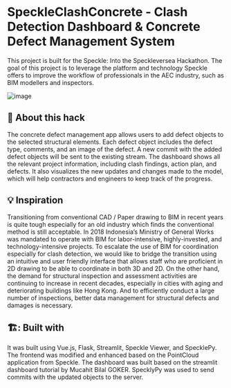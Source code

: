 # SpeckleClashConcrete - Clash Detection Dashboard & Concrete Defect Management System

This project is built for the Speckle: Into the Speckleversea Hackathon. The goal of this project is to leverage the platform and technology Speckle offers to improve the workflow of professionals in the AEC industry, such as BIM modellers and inspectors.

![image](https://github.com/kaison428/SpeckleClashConcrete/assets/38864087/58a14d86-ae83-4e1f-80d3-941f97edc300)

## :star2: About this hack 
The concrete defect management app allows users to add defect objects to the selected structural elements. Each defect object includes the defect type, comments, and an image of the defect. A new commit with the added defect objects will be sent to the existing stream. The dashboard shows all the relevant project information, including clash findings, action plan, and defects. It also visualizes the new updates and changes made to the model, which will help contractors and engineers to keep track of the progress.

## :bulb: Inspiration
Transitioning from conventional CAD / Paper drawing to BIM in recent years is quite tough especially for an old industry which finds the conventional method is still acceptable. In 2018 Indonesia’s Ministry of General Works was mandated to operate with BIM for labor-intensive, highly-invested, and technology-intensive projects. To escalate the use of BIM for coordination especially for clash detection, we would like to bridge the transition using an intuitive and user friendly interface that allows staff who are proficient in 2D drawing to be able to coordinate in both 3D and 2D. On the other hand, the demand for structural inspection and assessment activities are continuing to increase in recent decades, especially in cities with aging and deteriorating buildings like Hong Kong. And to efficiently conduct a large number of inspections, better data management for structural defects and damages is necessary.

## 🏗️: Built with
It was built using Vue.js, Flask, Streamlit, Speckle Viewer, and SpecklePy. The frontend was modified and enhanced based on the PointCloud application from Speckle. The dashboard was built based on the streamlit dashboard tutorial by Mucahit Bilal GOKER. SpecklyPy was used to send commits with the updated objects to the server.
